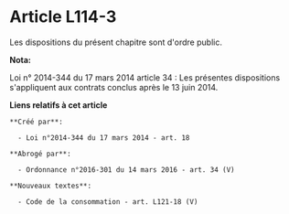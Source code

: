 # Article L114-3

Les dispositions du présent chapitre sont d'ordre public.

**Nota:**

Loi n° 2014-344 du 17 mars 2014 article 34 : Les présentes dispositions s'appliquent aux contrats conclus après le 13 juin
2014.

**Liens relatifs à cet article**

	**Créé par**:

	  - Loi n°2014-344 du 17 mars 2014 - art. 18

	**Abrogé par**:

	  - Ordonnance n°2016-301 du 14 mars 2016 - art. 34 (V)

	**Nouveaux textes**:

	  - Code de la consommation - art. L121-18 (V)

